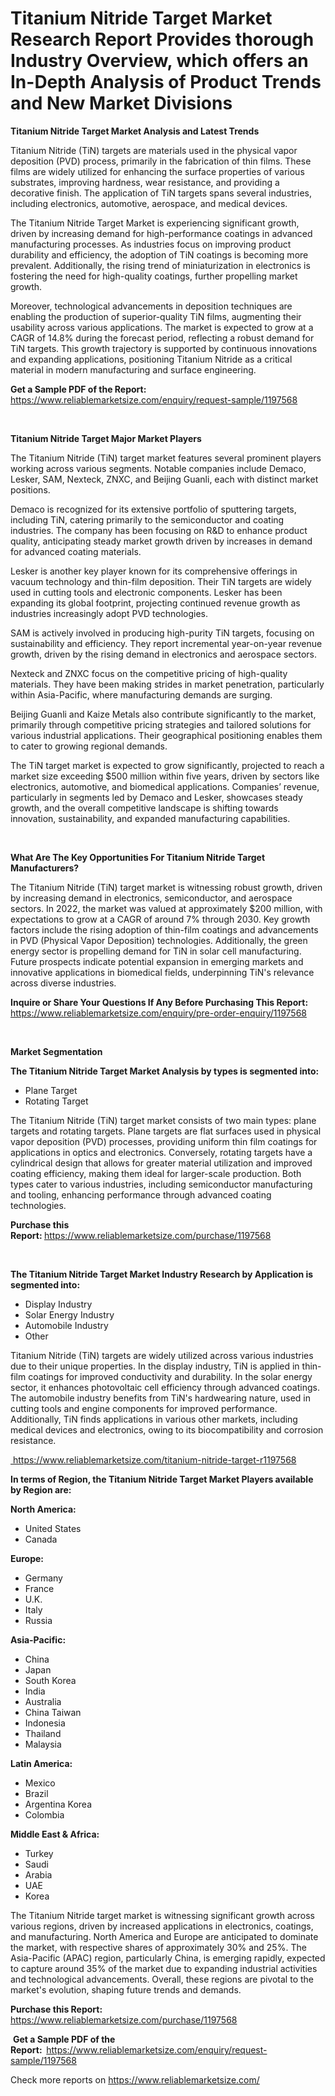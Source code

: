 <p><h1>Titanium Nitride Target Market Research Report Provides thorough Industry Overview, which offers an In-Depth Analysis of Product Trends and New Market Divisions</h1></p><p><strong>Titanium Nitride Target Market Analysis and Latest Trends</strong></p>
<p><p>Titanium Nitride (TiN) targets are materials used in the physical vapor deposition (PVD) process, primarily in the fabrication of thin films. These films are widely utilized for enhancing the surface properties of various substrates, improving hardness, wear resistance, and providing a decorative finish. The application of TiN targets spans several industries, including electronics, automotive, aerospace, and medical devices.</p><p>The Titanium Nitride Target Market is experiencing significant growth, driven by increasing demand for high-performance coatings in advanced manufacturing processes. As industries focus on improving product durability and efficiency, the adoption of TiN coatings is becoming more prevalent. Additionally, the rising trend of miniaturization in electronics is fostering the need for high-quality coatings, further propelling market growth.</p><p>Moreover, technological advancements in deposition techniques are enabling the production of superior-quality TiN films, augmenting their usability across various applications. The market is expected to grow at a CAGR of 14.8% during the forecast period, reflecting a robust demand for TiN targets. This growth trajectory is supported by continuous innovations and expanding applications, positioning Titanium Nitride as a critical material in modern manufacturing and surface engineering.</p></p>
<p><strong>Get a Sample PDF of the Report:&nbsp;</strong> <a href="https://www.reliablemarketsize.com/enquiry/request-sample/1197568?utm_campaign=2324&utm_medium=2&utm_source=Github&utm_content=ia&utm_term=28022025&utm_id=titanium-nitride-target">https://www.reliablemarketsize.com/enquiry/request-sample/1197568</a></p>
<p>&nbsp;</p>
<p><strong>Titanium Nitride Target Major Market Players</strong></p>
<p><p>The Titanium Nitride (TiN) target market features several prominent players working across various segments. Notable companies include Demaco, Lesker, SAM, Nexteck, ZNXC, and Beijing Guanli, each with distinct market positions.</p><p>Demaco is recognized for its extensive portfolio of sputtering targets, including TiN, catering primarily to the semiconductor and coating industries. The company has been focusing on R&D to enhance product quality, anticipating steady market growth driven by increases in demand for advanced coating materials.</p><p>Lesker is another key player known for its comprehensive offerings in vacuum technology and thin-film deposition. Their TiN targets are widely used in cutting tools and electronic components. Lesker has been expanding its global footprint, projecting continued revenue growth as industries increasingly adopt PVD technologies.</p><p>SAM is actively involved in producing high-purity TiN targets, focusing on sustainability and efficiency. They report incremental year-on-year revenue growth, driven by the rising demand in electronics and aerospace sectors.</p><p>Nexteck and ZNXC focus on the competitive pricing of high-quality materials. They have been making strides in market penetration, particularly within Asia-Pacific, where manufacturing demands are surging.</p><p>Beijing Guanli and Kaize Metals also contribute significantly to the market, primarily through competitive pricing strategies and tailored solutions for various industrial applications. Their geographical positioning enables them to cater to growing regional demands.</p><p>The TiN target market is expected to grow significantly, projected to reach a market size exceeding $500 million within five years, driven by sectors like electronics, automotive, and biomedical applications. Companies’ revenue, particularly in segments led by Demaco and Lesker, showcases steady growth, and the overall competitive landscape is shifting towards innovation, sustainability, and expanded manufacturing capabilities.</p></p>
<p>&nbsp;</p>
<p><strong>What Are The Key Opportunities For Titanium Nitride Target Manufacturers?</strong></p>
<p><p>The Titanium Nitride (TiN) target market is witnessing robust growth, driven by increasing demand in electronics, semiconductor, and aerospace sectors. In 2022, the market was valued at approximately $200 million, with expectations to grow at a CAGR of around 7% through 2030. Key growth factors include the rising adoption of thin-film coatings and advancements in PVD (Physical Vapor Deposition) technologies. Additionally, the green energy sector is propelling demand for TiN in solar cell manufacturing. Future prospects indicate potential expansion in emerging markets and innovative applications in biomedical fields, underpinning TiN's relevance across diverse industries.</p></p>
<p><strong>Inquire or Share Your Questions If Any Before Purchasing This Report:</strong> <a href="https://www.reliablemarketsize.com/enquiry/pre-order-enquiry/1197568?utm_campaign=2324&utm_medium=2&utm_source=Github&utm_content=ia&utm_term=28022025&utm_id=titanium-nitride-target">https://www.reliablemarketsize.com/enquiry/pre-order-enquiry/1197568</a></p>
<p>&nbsp;</p>
<p><strong>Market Segmentation</strong></p>
<p><strong>The Titanium Nitride Target Market Analysis by types is segmented into:</strong></p>
<p><ul><li>Plane Target</li><li>Rotating Target</li></ul></p>
<p><p>The Titanium Nitride (TiN) target market consists of two main types: plane targets and rotating targets. Plane targets are flat surfaces used in physical vapor deposition (PVD) processes, providing uniform thin film coatings for applications in optics and electronics. Conversely, rotating targets have a cylindrical design that allows for greater material utilization and improved coating efficiency, making them ideal for larger-scale production. Both types cater to various industries, including semiconductor manufacturing and tooling, enhancing performance through advanced coating technologies.</p></p>
<p><strong>Purchase this Report:&nbsp;</strong><a href="https://www.reliablemarketsize.com/purchase/1197568?utm_campaign=2324&utm_medium=2&utm_source=Github&utm_content=ia&utm_term=28022025&utm_id=titanium-nitride-target">https://www.reliablemarketsize.com/purchase/1197568</a></p>
<p>&nbsp;</p>
<p><strong>The Titanium Nitride Target Market Industry Research by Application is segmented into:</strong></p>
<p><ul><li>Display Industry</li><li>Solar Energy Industry</li><li>Automobile Industry</li><li>Other</li></ul></p>
<p><p>Titanium Nitride (TiN) targets are widely utilized across various industries due to their unique properties. In the display industry, TiN is applied in thin-film coatings for improved conductivity and durability. In the solar energy sector, it enhances photovoltaic cell efficiency through advanced coatings. The automobile industry benefits from TiN's hardwearing nature, used in cutting tools and engine components for improved performance. Additionally, TiN finds applications in various other markets, including medical devices and electronics, owing to its biocompatibility and corrosion resistance.</p></p>
<p><a href="https://www.reliablemarketsize.com/titanium-nitride-target-r1197568?utm_campaign=2324&utm_medium=2&utm_source=Github&utm_content=ia&utm_term=28022025&utm_id=titanium-nitride-target">&nbsp;https://www.reliablemarketsize.com/titanium-nitride-target-r1197568</a></p>
<p><strong>In terms of Region, the Titanium Nitride Target Market Players available by Region are:</strong></p>
<p>
    <p> <strong> North America: </strong>
        <ul>
            <li>United States</li>
            <li>Canada</li>
        </ul>
        </p> 
    <p> <strong> Europe: </strong>
        <ul>
            <li>Germany</li>
            <li>France</li>
            <li>U.K.</li>
            <li>Italy</li>
            <li>Russia</li>
        </ul>
        </p> 
    <p> <strong> Asia-Pacific: </strong>
        <ul>
            <li>China</li>
            <li>Japan</li>
            <li>South Korea</li>
            <li>India</li>
            <li>Australia</li>
            <li>China Taiwan</li>
            <li>Indonesia</li>
            <li>Thailand</li>
            <li>Malaysia</li>
        </ul>
        </p> 
    <p> <strong> Latin America: </strong>
        <ul>
            <li>Mexico</li>
            <li>Brazil</li>
            <li>Argentina Korea</li>
            <li>Colombia</li>
        </ul>
        </p> 
    <p> <strong> Middle East & Africa: </strong>
        <ul>
            <li>Turkey</li>
            <li>Saudi</li>
            <li>Arabia</li>
            <li>UAE</li>
            <li>Korea</li>
        </ul>
    </p>
    </p>
<p><p>The Titanium Nitride target market is witnessing significant growth across various regions, driven by increased applications in electronics, coatings, and manufacturing. North America and Europe are anticipated to dominate the market, with respective shares of approximately 30% and 25%. The Asia-Pacific (APAC) region, particularly China, is emerging rapidly, expected to capture around 35% of the market due to expanding industrial activities and technological advancements. Overall, these regions are pivotal to the market's evolution, shaping future trends and demands.</p></p>
<p><strong>Purchase this Report: </strong><a href="https://www.reliablemarketsize.com/purchase/1197568?utm_campaign=2324&utm_medium=2&utm_source=Github&utm_content=ia&utm_term=28022025&utm_id=titanium-nitride-target">https://www.reliablemarketsize.com/purchase/1197568</a></p>
<p>&nbsp;<strong>Get a Sample PDF of the Report:&nbsp;&nbsp;</strong><a href="https://www.reliablemarketsize.com/enquiry/request-sample/1197568?utm_campaign=2324&utm_medium=2&utm_source=Github&utm_content=ia&utm_term=28022025&utm_id=titanium-nitride-target">https://www.reliablemarketsize.com/enquiry/request-sample/1197568</a></p>
<p><strong></strong></p>
<p>Check more reports on <a href="https://www.reliablemarketsize.com/?utm_campaign=2324&utm_medium=2&utm_source=Github&utm_content=ia&utm_term=28022025&utm_id=titanium-nitride-target">https://www.reliablemarketsize.com/</a></p>